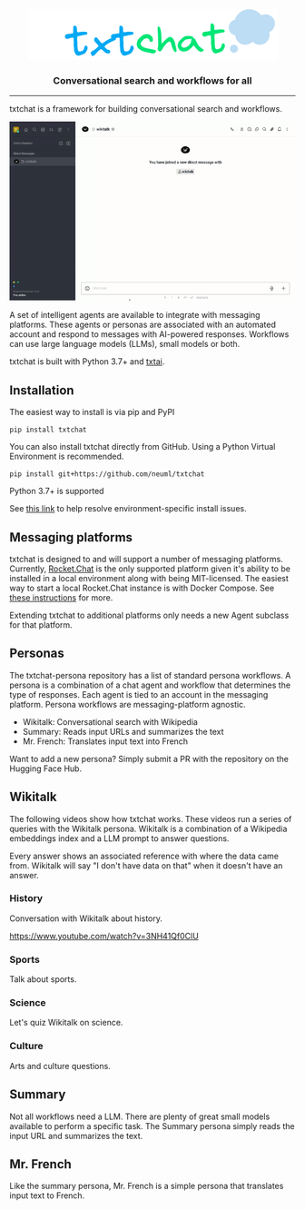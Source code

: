 <p align="center">
    <img src="logo.png"/>
</p>

<h3 align="center">
    <p>Conversational search and workflows for all </p>
</h3>

-------------------------------------------------------------------------------------------------------------------------------------------------------

txtchat is a framework for building conversational search and workflows.

![demo](https://raw.githubusercontent.com/neuml/txtchat/master/demo.gif)

A set of intelligent agents are available to integrate with messaging platforms. These agents or personas are associated with an automated account and respond to messages with AI-powered responses. Workflows can use large language models (LLMs), small models or both.

txtchat is built with Python 3.7+ and [txtai](https://github.com/neuml/txtai).

## Installation

The easiest way to install is via pip and PyPI

    pip install txtchat

You can also install txtchat directly from GitHub. Using a Python Virtual Environment is recommended.

    pip install git+https://github.com/neuml/txtchat

Python 3.7+ is supported

See [this link](https://github.com/neuml/txtai#installation) to help resolve environment-specific install issues.

## Messaging platforms

txtchat is designed to and will support a number of messaging platforms. Currently, [Rocket.Chat](https://github.com/RocketChat/Rocket.Chat) is the only supported platform given it's ability to be installed in a local environment along with being MIT-licensed. The easiest way to start a local Rocket.Chat instance is with Docker Compose. See [these instructions](https://docs.rocket.chat/deploy/prepare-for-your-deployment/rapid-deployment-methods/docker-and-docker-compose) for more.

Extending txtchat to additional platforms only needs a new Agent subclass for that platform.

## Personas

The txtchat-persona repository has a list of standard persona workflows. A persona is a combination of a chat agent and workflow that determines the type of responses. Each agent is tied to an account in the messaging platform. Persona workflows are messaging-platform agnostic.

- Wikitalk: Conversational search with Wikipedia
- Summary: Reads input URLs and summarizes the text
- Mr. French: Translates input text into French

Want to add a new persona? Simply submit a PR with the repository on the Hugging Face Hub. 

## Wikitalk

The following videos show how txtchat works. These videos run a series of queries with the Wikitalk persona. Wikitalk is a combination of a Wikipedia embeddings index and a LLM prompt to answer questions.

Every answer shows an associated reference with where the data came from. Wikitalk will say "I don't have data on that" when it doesn't have an answer.

### History

Conversation with Wikitalk about history.

https://www.youtube.com/watch?v=3NH41Qf0ClU

### Sports

Talk about sports.

### Science

Let's quiz Wikitalk on science.

### Culture

Arts and culture questions.

## Summary

Not all workflows need a LLM. There are plenty of great small models available to perform a specific task. The Summary persona simply reads the input URL and summarizes the text.

## Mr. French

Like the summary persona, Mr. French is a simple persona that translates input text to French.
